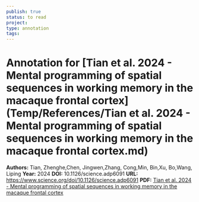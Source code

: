 ```yaml
---
publish: true
status: to read
project:
type: annotation
tags:
---
```

# Annotation for [Tian et al. 2024 - Mental programming of spatial sequences in working memory in the macaque frontal cortex](Temp/References/Tian et al. 2024 - Mental programming of spatial sequences in working memory in the macaque frontal cortex.md)

**Authors:** Tian, Zhenghe,Chen, Jingwen,Zhang, Cong,Min, Bin,Xu, Bo,Wang, Liping
**Year:** 2024
**DOI:** 10.1126/science.adp6091
**URL:** https://www.science.org/doi/10.1126/science.adp6091
**PDF:** [Tian et al. 2024 - Mental programming of spatial sequences in working memory in the macaque frontal cortex](Papers/PDFs/Tian%20et%20al.%202024%20-%20Mental%20programming%20of%20spatial%20sequences%20in%20working%20memory%20in%20the%20macaque%20frontal%20cortex.pdf)
